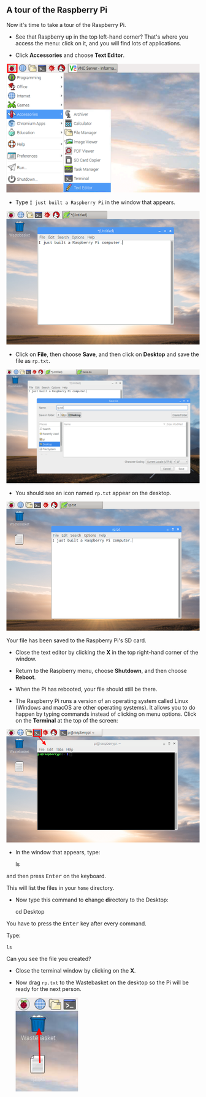 ## A tour of the Raspberry Pi

Now it's time to take a tour of the Raspberry Pi.

+ See that Raspberry up in the top left-hand corner? That's where you access the menu: click on it, and you will find lots of applications.

+ Click **Accessories** and choose **Text Editor**.

![screenshot](images/pi-accessories.png)

+ Type `I just built a Raspberry Pi` in the window that appears.

![screenshot](images/pi-text-editor.png)

+ Click on **File**, then choose **Save**, and then click on **Desktop** and save the file as `rp.txt`.

![screenshot](images/pi-save.png)

+ You should see an icon named `rp.txt` appear on the desktop.

![screenshot](images/pi-saved.png)

Your file has been saved to the Raspberry Pi's SD card.

+ Close the text editor by clicking the **X** in the top right-hand corner of the window.

+ Return to the Raspberry menu, choose **Shutdown**, and then choose **Reboot**.

+ When the Pi has rebooted, your file should still be there.

+ The Raspberry Pi runs a version of an operating system called Linux (Windows and macOS are other operating systems). It allows you to do happen by typing commands instead of clicking on menu options. Click on the **Terminal** at the top of the screen:

![screenshot](images/pi-command-prompt.png)

+ In the window that appears, type:

    ls
    

and then press <kbd>Enter</kbd> on the keyboard.

This will list the files in your `home` directory.

+ Now type this command to **c**hange **d**irectory to the Desktop:

    cd Desktop
    

You have to press the <kbd>Enter</kbd> key after every command.

Type:

    ls
    

Can you see the file you created?

+ Close the terminal window by clicking on the **X**.

+ Now drag `rp.txt` to the Wastebasket on the desktop so the Pi will be ready for the next person.
    
    ![screenshot](images/pi-waste.png)